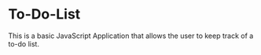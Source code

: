# To-Do-List
This is a basic JavaScript Application that allows the user to keep track of a to-do list. 
